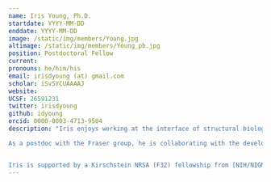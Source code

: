 ```yaml
---
name: Iris Young, Ph.D.
startdate: YYYY-MM-DD
enddate: YYYY-MM-DD
image: /static/img/members/Young.jpg
altimage: /static/img/members/Young_pb.jpg
position: Postdoctoral Fellow
current:
pronouns: he/him/his
email: irisdyoung (at) gmail.com
scholar: iSv5YCUAAAAJ
website:
UCSF: 26591231
twitter: irisdyoung
github: idyoung
orcid: 0000-0003-4713-9504
description: "Iris enjoys working at the interface of structural biology and scientific computing, primarily developing software expanding the capabilities of cutting-edge instrumentation for X-ray diffraction and electron microscopy. He earned his Ph.D. in chemistry from UC Berkeley working with Drs. Junko Yano, Vittal Yachandra and Nick Sauter at Lawrence Berkeley National Laboratory on discovery of the mechanism of water splitting in oxygenic photosynthesis using X-ray free electron laser (XFEL) diffraction. He worked with the Sauter group to develop XFEL diffraction data processing methods, including the cctbx.xfel program for real-time feedback at XFEL experiments, and with the Yano/Yachandra group to solve several of the first high-resolution room temperature structures and the first high-resolution transient state structures of photosystem II, revealing the sequence of changes at the heterometallic cluster that catalyzes oxygen evolution.

As a postdoc with the Fraser group, he is collaborating with the developers of the cisTEM software for macromolecular structure determination by cryo-electron microscopy to improve recovery of flexible molecular motions with this technique. This project aims to determine the mechanism of transcript-dependent but sequence-independent translational efficiency of a pool of naturally occurring, compositionally and conformationally heterogeneous ribosomes, with implications for regulation of the proteome at the stage of translation.


Iris is supported by a Kirschstein NRSA (F32) fellowship from [NIH/NIGMS](https://www.nigms.nih.gov/)."
---
```

